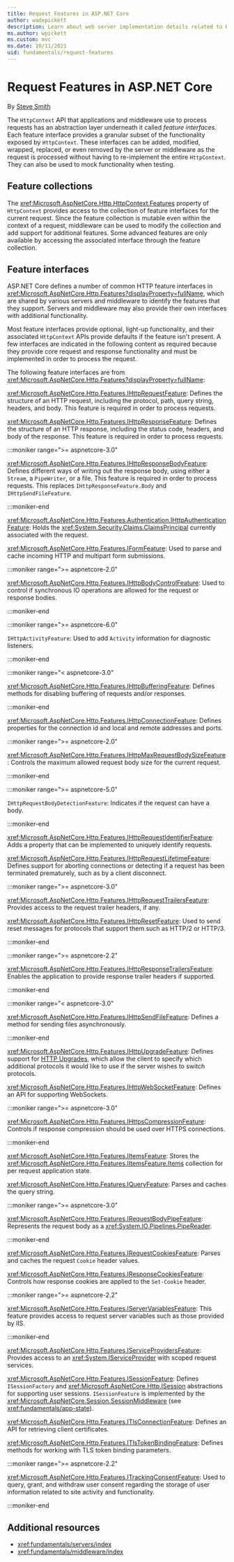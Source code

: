 ```yaml
---
title: Request Features in ASP.NET Core
author: wadepickett
description: Learn about web server implementation details related to HTTP requests and responses that are defined in interfaces for ASP.NET Core.
ms.author: wpickett
ms.custom: mvc
ms.date: 10/11/2021
uid: fundamentals/request-features
---
```

# Request Features in ASP.NET Core

By [Steve Smith](https://ardalis.com/)

The `HttpContext` API that applications and middleware use to process requests has an abstraction layer underneath it called *feature interfaces*. Each feature interface provides a granular subset of the functionality exposed by `HttpContext`. These interfaces can be added, modified, wrapped, replaced, or even removed by the server or middleware as the request is processed without having to re-implement the entire `HttpContext`. They can also be used to mock functionality when testing.

## Feature collections

The <xref:Microsoft.AspNetCore.Http.HttpContext.Features> property of `HttpContext` provides access to the collection of feature interfaces for the current request. Since the feature collection is mutable even within the context of a request, middleware can be used to modify the collection and add support for additional features. Some advanced features are only available by accessing the associated interface through the feature collection.

## Feature interfaces

ASP.NET Core defines a number of common HTTP feature interfaces in <xref:Microsoft.AspNetCore.Http.Features?displayProperty=fullName>, which are shared by various servers and middleware to identify the features that they support. Servers and middleware may also provide their own interfaces with additional functionality.

Most feature interfaces provide optional, light-up functionality, and their associated `HttpContext` APIs provide defaults if the feature isn't present. A few interfaces are indicated in the following content as required because they provide core request and response functionality and must be implemented in order to process the request.

The following feature interfaces are from <xref:Microsoft.AspNetCore.Http.Features?displayProperty=fullName>:

<xref:Microsoft.AspNetCore.Http.Features.IHttpRequestFeature>: Defines the structure of an HTTP request, including the protocol, path, query string, headers, and body. This feature is required in order to process requests.

<xref:Microsoft.AspNetCore.Http.Features.IHttpResponseFeature>: Defines the structure of an HTTP response, including the status code, headers, and body of the response. This feature is required in order to process requests.

:::moniker range=">= aspnetcore-3.0"

<xref:Microsoft.AspNetCore.Http.Features.IHttpResponseBodyFeature>: Defines different ways of writing out the response body, using either a `Stream`, a `PipeWriter`, or a file. This feature is required in order to process requests. This replaces `IHttpResponseFeature.Body` and `IHttpSendFileFeature`.

:::moniker-end

<xref:Microsoft.AspNetCore.Http.Features.Authentication.IHttpAuthenticationFeature>: Holds the <xref:System.Security.Claims.ClaimsPrincipal> currently associated with the request.

<xref:Microsoft.AspNetCore.Http.Features.IFormFeature>: Used to parse and cache incoming HTTP and multipart form submissions.

:::moniker range=">= aspnetcore-2.0"

<xref:Microsoft.AspNetCore.Http.Features.IHttpBodyControlFeature>: Used to control if synchronous IO operations are allowed for the request or response bodies.

:::moniker-end

:::moniker range=">= aspnetcore-6.0"

`IHttpActivityFeature`: Used to add `Activity` information for diagnostic listeners.

:::moniker-end

:::moniker range="< aspnetcore-3.0"

<xref:Microsoft.AspNetCore.Http.Features.IHttpBufferingFeature>: Defines methods for disabling buffering of requests and/or responses.

:::moniker-end

<xref:Microsoft.AspNetCore.Http.Features.IHttpConnectionFeature>: Defines properties for the connection id and local and remote addresses and ports.

:::moniker range=">= aspnetcore-2.0"

<xref:Microsoft.AspNetCore.Http.Features.IHttpMaxRequestBodySizeFeature>: Controls the maximum allowed request body size for the current request.

:::moniker-end

:::moniker range=">= aspnetcore-5.0"

`IHttpRequestBodyDetectionFeature`: Indicates if the request can have a body.

:::moniker-end

<xref:Microsoft.AspNetCore.Http.Features.IHttpRequestIdentifierFeature>: Adds a property that can be implemented to uniquely identify requests.

<xref:Microsoft.AspNetCore.Http.Features.IHttpRequestLifetimeFeature>: Defines support for aborting connections or detecting if a request has been terminated prematurely, such as by a client disconnect.

:::moniker range=">= aspnetcore-3.0"

<xref:Microsoft.AspNetCore.Http.Features.IHttpRequestTrailersFeature>: Provides access to the request trailer headers, if any.

<xref:Microsoft.AspNetCore.Http.Features.IHttpResetFeature>: Used to send reset messages for protocols that support them such as HTTP/2 or HTTP/3.

:::moniker-end

:::moniker range=">= aspnetcore-2.2"

<xref:Microsoft.AspNetCore.Http.Features.IHttpResponseTrailersFeature>: Enables the application to provide response trailer headers if supported.

:::moniker-end

:::moniker range="< aspnetcore-3.0"

<xref:Microsoft.AspNetCore.Http.Features.IHttpSendFileFeature>: Defines a method for sending files asynchronously.

:::moniker-end

<xref:Microsoft.AspNetCore.Http.Features.IHttpUpgradeFeature>: Defines support for [HTTP Upgrades](https://www.rfc-editor.org/rfc/rfc9110#field.upgrade), which allow the client to specify which additional protocols it would like to use if the server wishes to switch protocols.

<xref:Microsoft.AspNetCore.Http.Features.IHttpWebSocketFeature>: Defines an API for supporting WebSockets.

:::moniker range=">= aspnetcore-3.0"

<xref:Microsoft.AspNetCore.Http.Features.IHttpsCompressionFeature>: Controls if response compression should be used over HTTPS connections.

:::moniker-end

<xref:Microsoft.AspNetCore.Http.Features.IItemsFeature>: Stores the <xref:Microsoft.AspNetCore.Http.Features.IItemsFeature.Items> collection for per request application state.

<xref:Microsoft.AspNetCore.Http.Features.IQueryFeature>: Parses and caches the query string.
   
:::moniker range=">= aspnetcore-3.0"

<xref:Microsoft.AspNetCore.Http.Features.IRequestBodyPipeFeature>: Represents the request body as a <xref:System.IO.Pipelines.PipeReader>.
 
:::moniker-end

<xref:Microsoft.AspNetCore.Http.Features.IRequestCookiesFeature>: Parses and caches the request `Cookie` header values.

<xref:Microsoft.AspNetCore.Http.Features.IResponseCookiesFeature>: Controls how response cookies are applied to the `Set-Cookie` header.

:::moniker range=">= aspnetcore-2.2"

<xref:Microsoft.AspNetCore.Http.Features.IServerVariablesFeature>: This feature provides access to request server variables such as those provided by IIS.

:::moniker-end
   
<xref:Microsoft.AspNetCore.Http.Features.IServiceProvidersFeature>: Provides access to an <xref:System.IServiceProvider> with scoped request services.

<xref:Microsoft.AspNetCore.Http.Features.ISessionFeature>: Defines `ISessionFactory` and <xref:Microsoft.AspNetCore.Http.ISession> abstractions for supporting user sessions. `ISessionFeature` is implemented by the <xref:Microsoft.AspNetCore.Session.SessionMiddleware> (see <xref:fundamentals/app-state>).

<xref:Microsoft.AspNetCore.Http.Features.ITlsConnectionFeature>: Defines an API for retrieving client certificates.

<xref:Microsoft.AspNetCore.Http.Features.ITlsTokenBindingFeature>: Defines methods for working with TLS token binding parameters.
   
:::moniker range=">= aspnetcore-2.2"
   
<xref:Microsoft.AspNetCore.Http.Features.ITrackingConsentFeature>: Used to query, grant, and withdraw user consent regarding the storage of user information related to site activity and functionality.
   
:::moniker-end

## Additional resources

* <xref:fundamentals/servers/index>
* <xref:fundamentals/middleware/index>
